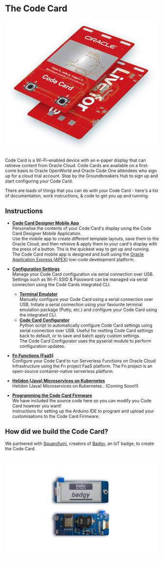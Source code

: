 # The Code Card
![](images/codecard.png)

Code Card is a Wi-Fi-enabled device with an e-paper display that can retrieve content from Oracle Cloud. Code Cards are available on a first-come basis to Oracle OpenWorld and Oracle Code One attendees who sign up for a cloud trial account. Stop by the Groundbreakers Hub to sign up and start configuring your Code Card.

There are loads of things that you can do with your Code Card - here's a list of documentation, work instructions, & code to get you up and running:

## Instructions
- **[Code Card Designer Mobile App](https://developer.oracle.com/codecard)**  
Personalise the contents of your Code Card's display using the Code Card Designer Mobile Application.  
Use the mobile app to create different template layouts, save them to the Oracle Cloud, and then retreive & apply them to your card's display with the press of a button. Ths is the quickest way to get up and running.  
The Code Card mobile app is designed and built using the [Oracle Application Express (APEX)](https://apex.oracle.com/en/) low-code development platform.

- **[Configuration Settings](/terminal/)**  
Manage your Code Card configuration via serial connection over USB. Settings such as Wi-Fi SSID & Password can be managed via serial connection using the Code Cards integrated CLI.
  - **[Terminal Emulator](https://github.com/cameronsenese/codecard/blob/master/terminal/README.md#alternative-via-terminal-emulator)**  
Manually configure your Code Card using a serial connection over USB. Initiate a serial connection using your favourite terminal emulation package (Putty, etc.) and configure your Code Card using the integrated CLI.
  - **[Code Card Configurator](https://github.com/cameronsenese/codecard-configurator)**  
Python script to automatically configure Code Card settings using serial connection over USB. Useful for restting Code Card settings back to default, or to save and batch apply custom settings.  
The Code Card Configurator uses the pyserial module to perform configuration updates.

- **[Fn Functions (FaaS)](/functions/)**  
Configure your Code Card to run Serverless Functions on Oracle Cloud Infrastructure using the Fn project FaaS platform. The Fn project is an open-source container-native serverless platform.

- **[Helidon (Java) Microservices on Kubernetes](#helidon/README.md)**  
Helidon (Java) Microservices on Kubernetes.. (Coming Soon!!)

- **[Programming the Code Card Firmware](/arduino/)**  
We have included the source code here so you can modify you Code Card however you want!  
Instructions for setting up the Arduino IDE to program and upload your customisations to the Code Card Firmware.

## How did we build the Code Card?
We partnered with [Squarofumi](http://www.sqfmi.com/), creators of [Badgy](https://www.tindie.com/products/squarofumi/badgy-iot-badge/), an IoT badge, to create the Code Card.

![](images/badgy.jpg)

